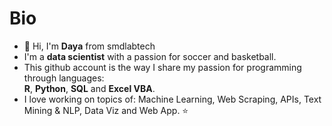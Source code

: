 # Bio

- 👋 Hi, I'm **Daya** from smdlabtech
- I'm a **data scientist** with a passion for soccer and basketball.
- This github account is the way I share my passion for programming through languages:  
**R**, **Python**, **SQL** and **Excel VBA**.  
- I love working on topics of: Machine Learning, Web Scraping, APIs, Text Mining & NLP, Data Viz and Web App. ⭐
